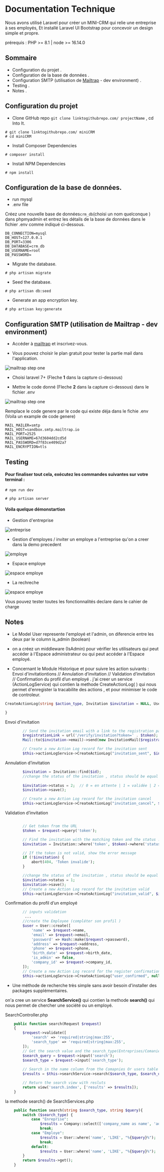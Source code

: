 # Documentation Technique

Nous avons utilisé Laravel pour créer un MINI-CRM qui relie une entreprise à ses employés, Et installé Laravel UI Bootstrap pour concevoir un design simple et propre.

prérequis : PHP >= 8.1 | node >= 16.14.0 

## Sommaire

- Configuration du projet .
- Configuration de la base de données .
- Configuration SMTP (utilisation de [Mailtrap](https://mailtrap.io/) - dev environment) .
- Testing .
- Notes .


## Configuration du projet

- Clone GitHub repo
`` git clone linktogithubrepo.com/ projectName `` , cd Into It.
```console
# git clone linktogithubrepo.com/ miniCRM
# cd miniCRM
```
- Install Composer Dependencies
```console
# composer install
```
- Install NPM Dependencies
```console
# npm install
```


## Configuration de la base de données.
- run mysql
- .env file

Créez une nouvelle base de données``crm_db``(choisi un nom quelconque ) dans phpmyadmin et entrez les détails de la base de données dans le fichier .env comme indiqué ci-dessous.
```code 
DB_CONNECTION=mysql
DB_HOST=127.0.0.1
DB_PORT=3306
DB_DATABASE=crm_db
DB_USERNAME=root
DB_PASSWORD=
```

- Migrate the database.
```console
# php artisan migrate
```

- Seed the database.
```console
# php artisan db:seed
```

- Generate an app encryption key.

```console
# php artisan key:generate
```

## Configuration SMTP (utilisation de Mailtrap - dev environment) 
- Accéder à [mailtrap](https://mailtrap.io/) et inscrivez-vous.

- Vous pouvez choisir le plan gratuit pour tester la partie mail dans l'application.

![mailtrap step one](picone.jpeg)

- Choisi laravel 7+ (Fleche **1** dans la capture ci-dessous)

- Mettre le code donné (Fleche **2** dans la capture ci-dessous) dans le fichier .env

![mailtrap step one](pictwo.jpeg)

Remplace le code genere par le code qui existe déja dans le fichie .env (Voila un example de code genere)
```code 
MAIL_MAILER=smtp
MAIL_HOST=sandbox.smtp.mailtrap.io
MAIL_PORT=2525
MAIL_USERNAME=67d3604dd2cd5d
MAIL_PASSWORD=d7f83ce409d2a7
MAIL_ENCRYPTION=tls
```



## Testing
#### Pour finaliser tout cela, exécutez les commandes suivantes sur votre terminal :

```console
# npm run dev
```

```console
# php artisan server
```

#### Voila quelque démonstartion
- Gestion d'entreprise

![entreprise](gone.gif)

- Gestion d'employes / inviter un employe a l'entreprise qu'on a creer dans la demo precedent

![employe](gtwo.gif)

- Espace employe

![espace employe](gtree.gif)

- La rechreche

![espace employe](gfoo.gif)

Vous pouvez tester toutes les fonctionnalités declare dans le cahier de charge

## Notes

- Le Model User represente l'employé et l'admin, on diferencie entre les deux par le column is_admin (boolean)

- on a créez un middleware (IsAdmin) pour vérifier les utilisateurs qui peut accéder à l'Espace administrateur  ou qui peut accéder à l'Espace employé.

- Concernant le Module Historique et pour suivre les action suivants : Envoi d'invitationtions // Annulation d’invitation // Validation d’invitation // Confirmation du profil d’un employé .
j'ai creer un service (ActionLogService) qui contien la methode CreateActionLog( ) qui nous permet d'enregister la tracabilite des actions , et pour minimiser le code de controleur.

 ```php
CreateActionLog(string $action_type, Invitation $invitation = NULL, User $user = NULL) {

}
```

Envoi d'invitation
```php
        // Send the invitation email with a link to the registration page
        $registrationLink = url('/verify/invitation?token=' . $token);
        Mail::to($invitation->email)->send(new InvitationMail($registrationLink));

        // Create a new Action Log record for the invitation sent
        $this->actionLogService->CreateActionLog("invitation_sent", $invitation); // 👈
```

Annulation d’invitation

```php
        $invitation = Invitation::find($id);
        //change the status of the invitation , status should be equal 2 : annulée
        
        $invitation->status = 2;  // 0 = en attente | 1 = validée | 2 = annulée || Default value equal 0
        $invitation->save();

        // Create a new Action Log record for the invitation cancel
        $this->actionLogService->CreateActionLog("invitation_cancel", $invitation);  // 👈
```

Validation d’invitation

```php

        // Get token from the URL
        $token = $request->query('token');

        // Find the invitation with the matching token and the status != 2 (annulée)
        $invitation = Invitation::where('token', $token)->where('status', '<>', 2)->first();

        // If the token is not valid, show the error message
        if (!$invitation) {
            abort(404, 'Token invalide');
        }

        //change the status of the invitation , status should be equal 1 : validée
        $invitation->status = 1;
        $invitation->save();
        // Create a new Action Log record for the invitation valid
        $this->actionLogService->CreateActionLog("invitation_valid", $invitation); // 👈

```

Confirmation du profil d’un employé

```php
        // inputs validation
         ...
        //create the Employee (compléter son profil )
        $user = User::create([
            'name' => $request->name,
            'email' => $request->email,
            'password' => Hash::make($request->password),
            'address' => $request->address,
            'phone' => $request->phone,
            'birth_date' => $request->birth_date,
            'is_admin' => false,
            'company_id' => $request->company_id,
        ]);
        // Create a new Action Log record for the register confirmation
        $this->actionLogService->CreateActionLog("user_confirmed", null, $user); // 👈

```



- Une méthode de recherche très simple sans avoir besoin d'installer des packages supplémentaires.

on'a cree un service **SearchService()** qui contien la methode **search()** qui nous permet de chercher une société ou un employé.

SearchController.php

```php
    public function search(Request $request)
    {
        $request->validate([
            'search' => 'required|string|max:255',
            'search_type' => 'required|string|max:255',
        ]);
        // Get the search value and the search_type(Entreprises/Comanies) from the request
        $search_query = $request->input('search');
        $search_type = $request->input('search_type'); 
        
        // Search in the name column from the Comapnies Or users table
        $results = $this->searchService->search($search_type, $search_query); // 👈 SearchService

        // Return the search view with resluts
        return view('search.index', ['results' => $results]);
    }
```

la methode search() de SearchServices.php

```php
    public function search(string $search_type, string $query){
        switch ($search_type) {
            case "Enreprise":
                $results = Company::select(['company_name as name', 'address'])->where('company_name', 'LIKE', "%{$query}%");
                break;
            case "Employe":
                $results = User::where('name', 'LIKE', "%{$query}%");
                break;
            default:
                $results = User::where('name', 'LIKE', "%{$query}%");
        }
        return $results->get();
    }
```